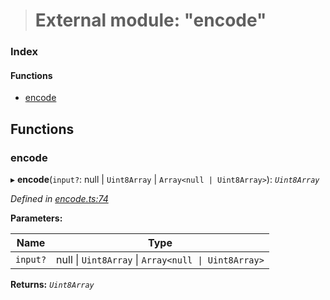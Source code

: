 > # External module: "encode"

### Index

#### Functions

* [encode](_encode_.md#encode)

## Functions

###  encode

▸ **encode**(`input?`: null | `Uint8Array` | `Array<null | Uint8Array>`): *`Uint8Array`*

*Defined in [encode.ts:74](https://github.com/polkadot-js/common/blob/fcdec01/packages/trie-codec/src/encode.ts#L74)*

**Parameters:**

Name | Type |
------ | ------ |
`input?` | null \| `Uint8Array` \| `Array<null \| Uint8Array>` |

**Returns:** *`Uint8Array`*